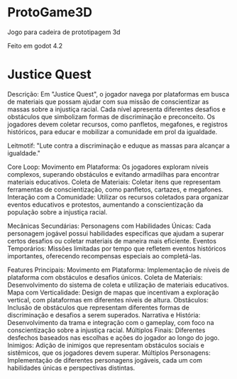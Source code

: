 # ProtoGame3D
 Jogo para cadeira de prototipagem 3d

 Feito em godot 4.2


# Justice Quest

Descrição:
Em "Justice Quest", o jogador navega por plataformas em busca de materiais que possam ajudar com sua missão de conscientizar as massas sobre a injustiça racial. Cada nível apresenta diferentes desafios e obstáculos que simbolizam formas de discriminação e preconceito. Os jogadores devem coletar recursos, como panfletos, megafones, e registros históricos, para educar e mobilizar a comunidade em prol da igualdade.

Leitmotif: "Lute contra a discriminação e eduque as massas para alcançar a igualdade."

Core Loop:
Movimento em Plataforma:
Os jogadores exploram níveis complexos, superando obstáculos e evitando armadilhas para encontrar materiais educativos.
Coleta de Materiais:
Coletar itens que representam ferramentas de conscientização, como panfletos, cartazes, e megafones.
Interação com a Comunidade:
Utilizar os recursos coletados para organizar eventos educativos e protestos, aumentando a conscientização da população sobre a injustiça racial.

Mecânicas Secundárias:
Personagens com Habilidades Únicas:
Cada personagem jogável possui habilidades específicas que ajudam a superar certos desafios ou coletar materiais de maneira mais eficiente.
Eventos Temporários:
Missões limitadas por tempo que refletem eventos históricos importantes, oferecendo recompensas especiais ao completá-las.

Features Principais:
Movimento em Plataforma:
Implementação de níveis de plataforma com obstáculos e desafios únicos.
Coleta de Materiais:
Desenvolvimento do sistema de coleta e utilização de materiais educativos.
Mapa com Verticalidade:
Design de mapas que incentivam a exploração vertical, com plataformas em diferentes níveis de altura.
Obstáculos:
Inclusão de obstáculos que representam diferentes formas de discriminação e desafios a serem superados.
Narrativa e História:
Desenvolvimento da trama e integração com o gameplay, com foco na conscientização sobre a injustiça racial.
Múltiplos Finais:
Diferentes desfechos baseados nas escolhas e ações do jogador ao longo do jogo.
Inimigos:
Adição de inimigos que representam obstáculos sociais e sistêmicos, que os jogadores devem superar.
Múltiplos Personagens:
Implementação de diferentes personagens jogáveis, cada um com habilidades únicas e perspectivas distintas.
